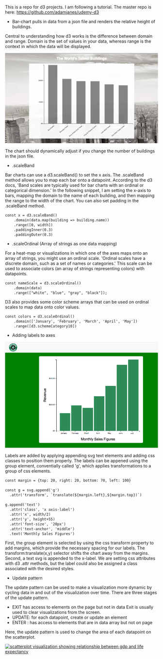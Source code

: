 This is a repo for d3 projects.
I am following a tutorial. The master repo is here: https://github.com/adamjanes/udemy-d3

* Bar-chart pulls in data from a json file and renders the relative height of buildings.

Central to understanding how d3 works is the difference between domain and range. Domain is the set of values in your data, whereas range is the context in which the data will be displayed. 

![screen shot of bar-chart](bar-chart.png)

The chart should dynamically adjust if you change the number of buildings in the json file.

* .scaleBand

Bar charts can use a d3.scaleBand() to set the x axis. The .scaleBand method allows you to map each bar onto a datapoint. According to the d3 docs, 'Band scales are typically used for bar charts with an ordinal or categorical dimension.' In the following snippet, I am setting the x-axis to bars, mapping the domain to the name of each building, and then mapping the range to the width of the chart. You can also set padding in the .scaleBand method.

```
const x = d3.scaleBand()
    .domain(data.map(building => building.name))
    .range([0, width])
    .paddingInner(0.3)
    .paddingOuter(0.3)
```

* .scaleOrdinal (Array of strings as one data mapping)

For a heat-map or visualizations in which one of the axes maps onto an array of strings, you might use an ordinal scale. 'Ordinal scales have a discrete domain, such as a set of names or categories.' This scale can be used to associate colors (an array of strings representing colors) with datapoints.

``` 
const nameScale = d3.scaleOrdinal()
    .domain(data)
    .range(["white", "blue", "gray", "black"]);
```

D3 also provides some color scheme arrays that can be used on ordinal scales to map data onto color values. 

``` 
const colors = d3.scaleOrdinal()
    .domain(['January', 'February', 'March', 'April', 'May'])
    .range([d3.schemeCategory10])
```

* Adding labels to axes

![screen shot of Starbreak sales figuresbar-chart](Star-break-bar-chart.png)

Labels are added by applying appending svg text elements and adding css classes to position them properly. The labels can be appened using the group element, conventially called 'g', which applies transformations to a group of css elements.

```
const margin = {top: 20, right: 20, bottom: 70, left: 100}

const g = svg.append('g')
  .attr('transform', `translate(${margin.left},${margin.top})`)

g.append('text')
  .attr('class', 'x axis-label')
  .attr('x', width/2)
  .attr('y', height+55)
  .attr('font-size', '20px')
  .attr('text-anchor', 'middle')
  .text('Monthly Sales Figures')
```

First, the group element is selected by using the css transform property to add margins, which provide the necessary spacing for our labels. The transform:translate(x,y) selector shifts the chart away from the margins. Second, a text svg is appended to the x-label. We are setting css attributes with d3 .attr methods, but the label could also be assigned a class associated with the desired styles.


* Update pattern

The update pattern can be used to make a visualization more dynamic by cycling data in and out of the visualization over time. There are three stages of the update pattern.
* EXIT has access to elements on the page but not in data
Exit is usually used to clear visualizations from the screen.
* UPDATE: for each datapoint, create or update an element
* ENTER : has access to elements that are in data array but not on page

Here, the update pattern is used to change the area of each datapoint on the scatterplot.


[![scatterplot visualization showing relationship between gdp and life expectancy](https://img.youtube.com/vi/umCaRHEGyro/0.jpg)](http://www.youtube.com/watch?v=umCaRHEGyro)

